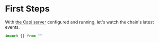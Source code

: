 # First Steps

With [the Capi server](/docs/getting_started/server.md) configured and running, let's watch the chain's latest events.

```ts
import {} from ""
```
